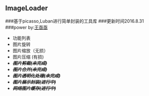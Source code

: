 ## ImageLoader
###基于picasso,Luban进行简单封装的工具库
###更新时间2016.8.31
###power by:[王亟亟](http://blog.csdn.net/ddwhan0123 "王亟亟的博客")
- 功能列表 
 - 图片旋转
 - 图片缩放（无损）
 - 图片压缩 (有损)
 - ***~~图片剪裁(未完成)~~***
 - ***~~图片合并(未完成)~~***
 - ***~~图片透明化处理(未完成)~~***
 - ***~~图片展示封装(进行中)~~***
 - ***~~网络图片缓存(进行中)~~***
 
 
 


 
 
